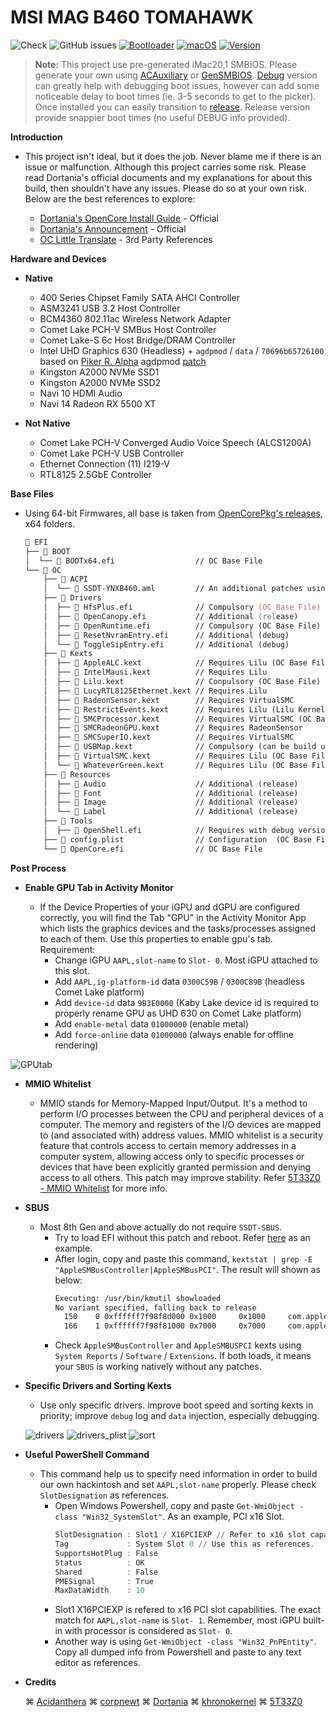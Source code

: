 # MSI MAG B460 TOMAHAWK

![Check](https://img.shields.io/badge/Status-Pass-brightgreen)
![GitHub issues](https://img.shields.io/github/issues/theofficialcopypaste/ASRockB460MSL-OC?color=blue&label=Issues)
[![Bootloader](https://img.shields.io/badge/Bootloader-OpenCore-yellow)](https://github.com/theofficialcopypaste/ASRockB460MSL-OC/releases)
[![macOS](https://img.shields.io/badge/Compatible-Catalina/Monterey/Ventura-orange)](https://www.apple.com/ge/macos/monterey/)
[![Version](https://img.shields.io/badge/Version-0.9.0-white)](https://github.com/acidanthera/OpenCorePkg/releases)

> **Note:**  This project use pre-generated iMac20,1 SMBIOS. Please generate your own using [ACAuxiliary](https://github.com/ic005k/OCAuxiliaryTools) or [GenSMBIOS](https://github.com/corpnewt/GenSMBIOS). [Debug](https://github.com/iamyounix/msimagb460_tomahawk/releases/download/Release/Big.Sur.+.debug.dmg) version can greatly help with debugging boot issues, however can add some noticeable delay to boot times (ie. 3-5 seconds to get to the picker). Once installed you can easily transition to [release](https://github.com/iamyounix/msimagb460_tomahawk/releases/download/Release/Big.Sur.+.dmg). Release version provide snappier boot times (no useful DEBUG info provided).

**Introduction**

-   This project isn't ideal, but it does the job. Never blame me if there is an issue or malfunction.   Although this project carries some risk. Please read Dortania's official documents and my explanations for about this build, then shouldn't have any issues. Please do so at your own risk. Below are the best references to explore:

    -   [Dortania's OpenCore Install Guide](https://dortania.github.io/OpenCore-Install-Guide/) - Official
    -   [Dortania's Announcement](https://dortania.github.io/) - Official
    -   [OC Little Translate](https://github.com/5T33Z0/OC-Little-Translated) - 3rd Party References

**Hardware and Devices**

-   **Native**

    -   400 Series Chipset Family SATA AHCI Controller
    -   ASM3241 USB 3.2 Host Controller
    -   BCM4360 802.11ac Wireless Network Adapter
    -   Comet Lake PCH-V SMBus Host Controller
    -   Comet Lake-S 6c Host Bridge/DRAM Controller
    -   Intel UHD Graphics 630 (Headless) + `agdpmod` / `data` / `70696b65726100` based on [Piker R. Alpha](https://github.com/Piker-Alpha) agdpmod [patch](https://pikeralpha.wordpress.com/2015/11/23/patching-applegraphicsdevicepolicy-kext/)
    -   Kingston A2000 NVMe SSD1
    -   Kingston A2000 NVMe SSD2
    -   Navi 10 HDMI Audio
    -   Navi 14 Radeon RX 5500 XT

-   **Not Native**
    -   Comet Lake PCH-V Converged Audio Voice Speech (ALCS1200A)
    -   Comet Lake PCH-V USB Controller
    -   Ethernet Connection (11) I219-V
    -   RTL8125 2.5GbE Controller

**Base Files**

-   Using 64-bit Firmwares, all base is taken from [OpenCorePkg's releases](https://github.com/acidanthera/OpenCorePkg/releases/), x64 folders.
    ```zsh
    📁 EFI
    ├── 📁 BOOT
    │  └── 📃 BOOTx64.efi                  // OC Base File
    └── 📁 OC
        ├── 📁 ACPI
        │  └── 📃 SSDT-YNXB460.aml         // An additional patches using Secondary System Description Tables
        ├── 📁 Drivers
        │  ├── 📃 HfsPlus.efi              // Compulsory (OC Base File)
        │  ├── 📃 OpenCanopy.efi           // Additional (release)
        │  ├── 📃 OpenRuntime.efi          // Compulsory (OC Base File)
        │  ├── 📃 ResetNvramEntry.efi      // Additional (debug) 
        │  └── 📃 ToggleSipEntry.efi       // Additional (debug)
        ├── 📁 Kexts
        │  ├── 📃 AppleALC.kext            // Requires Lilu (OC Base File)
        │  ├── 📃 IntelMausi.kext          // Requires Lilu
        │  ├── 📃 Lilu.kext                // Conpulsory (OC Base File)
        │  ├── 📃 LucyRTL8125Ethernet.kext // Requires Lilu
        │  ├── 📃 RadeonSensor.kext        // Requires VirtualSMC
        │  ├── 📃 RestrictEvents.kext      // Requires Lilu (Lilu Kernel extension)
        │  ├── 📃 SMCProcessor.kext        // Requires VirtualSMC (OC Base File)
        │  ├── 📃 SMCRadeonGPU.kext        // Requires RadeonSensor
        │  ├── 📃 SMCSuperIO.kext          // Requires VirtualSMC
        │  ├── 📃 USBMap.kext              // Compulsory (can be build using USBToolbox/Windows and USBMap/MacOS)
        │  ├── 📃 VirtualSMC.kext          // Requires Lilu (OC Base File)
        │  └── 📃 WhateverGreen.kext       // Requires Lilu (OC Base File)
        ├── 📁 Resources
        │  ├── 📃 Audio                    // Additional (release)
        │  ├── 📃 Font                     // Additional (release)
        │  ├── 📃 Image                    // Additional (release)
        │  └── 📃 Label                    // Additional (release)
        ├── 📁 Tools
        │  ├── 📃 OpenShell.efi            // Requires with debug version (OC Base File)   
        ├── 📃 config.plist                // Configuration  (OC Base File)
        └── 📃 OpenCore.efi                // OC Base File
    ```

**Post Process**

-   **Enable GPU Tab in Activity Monitor**
 
    -   If the Device Properties of your iGPU and dGPU are configured correctly, you will find the Tab "GPU" in the Activity Monitor App which lists the graphics devices and the tasks/processes assigned to each of them. Use this properties to enable gpu's tab. Requirement:
        -   Change iGPU  `AAPL,slot-name` to `Slot- 0`. Most iGPU attached to this slot.
        -   Add `AAPL,ig-platform-id` data `0300C59B` / `0300C89B` (headless Comet Lake platform)
        -   Add `device-id` data `9B3E0000`  (Kaby Lake device id is required to properly rename GPU as UHD 630 on Comet Lake platform)
        -   Add `enable-metal` data `01000000` (enable metal)
        -   Add `force-online` data `01000000` (always enable for offline rendering)

![GPUtab](https://github.com/iamyounix/msimagb460_tomahawk/assets/72515939/3f7d7626-4b39-440b-a053-33737df848f9)

-   **MMIO Whitelist**

    -   MMIO stands for Memory-Mapped Input/Output. It's a method to perform I/O processes between the CPU and peripheral devices of a computer. The memory and registers of the I/O devices are mapped to (and associated with) address values. MMIO whitelist is a security feature that controls access to certain memory addresses in a computer system, allowing access only to specific processes or devices that have been explicitly granted permission and denying access to all others. This patch may improve stability. Refer [5T33Z0 - MMIO Whitelist](https://github.com/5T33Z0/OC-Little-Translated/tree/main/12_MMIO_Whitelist) for more info.

-   **SBUS**

    -   Most 8th Gen and above actually do not require `SSDT-SBUS`. 
        -   Try to load EFI without this patch and reboot. Refer [here](https://github.com/iamyounix/msimagb460_tomahawk/blob/main/ACPI_Sample/SSDT-YNXB460.dsl) as an example.
        -   After login, copy and paste this command, `kextstat | grep -E "AppleSMBusController|AppleSMBusPCI"`. The result will shown as below:
            ```zsh
            Executing: /usr/bin/kmutil showloaded
            No variant specified, falling back to release
              150    0 0xffffff7f98f8d000 0x1000     0x1000     com.apple.driver.AppleSMBusPCI (1.0.14d1) 76173829-8756-3746-9516-A60DABEB950C <16 7 6 3>
              166    1 0xffffff7f98f81000 0x7000     0x7000     com.apple.driver.AppleSMBusController (1.0.18d1) E4F2BA31-6A3A-3690-A863-80A993E08DF0 <165 16 15 7 6 3>
            ```
        -   Check `AppleSMBusController` and `AppleSMBUSPCI` kexts using `System Reports` / `Software` / `Extensions`. If both loads, it means your `SBUS` is working natively without any patches.

-   **Specific Drivers and Sorting Kexts**

    -   Use only specific drivers. improve boot speed and sorting kexts in priority; improve `debug` log and `data` injection, especially debugging.

    ![drivers](https://github.com/iamyounix/msimagb460_tomahawk/assets/72515939/d263cd52-3b99-49d0-a40f-b6b15b494dfe)
    ![drivers_plist](https://github.com/iamyounix/msimagb460_tomahawk/assets/72515939/079acaa1-5ec7-4e41-922e-b608e185f523)
    ![sort](https://github.com/iamyounix/msimagb460_tomahawk/assets/72515939/12afd08e-862b-43b1-8d5f-638d2061f5b6)

-   **Useful PowerShell Command**

    -   This command help us to specify need information in order to build our own hackintosh and set `AAPL,slot-name` properly. Please check `SlotDesignation` as references.
        -   Open Windows Powershell, copy and paste `Get-WmiObject -class "Win32_SystemSlot"`. As an example, PCI x16 Slot.
            ```powershell
            SlotDesignation : Slot1 / X16PCIEXP // Refer to x16 slot capability
            Tag             : System Slot 0 // Use this as references. 
            SupportsHotPlug : False
            Status          : OK
            Shared          : False
            PMESignal       : True
            MaxDataWidth    : 10
            ```
        -   Slot1 X16PCIEXP is refered to x16 PCI slot capabilities. The exact match for `AAPL,slot-name` is `Slot- 1`. Remember, most iGPU built-in with processor is considered as `Slot- 0`.
        -   Another way is using `Get-WmiObject -class "Win32_PnPEntity"`. Copy all dumped info from Powershell and paste to any text editor as references.

-   **Credits**

    ⌘ [Acidanthera](https://github.com/acidanthera/) ⌘ [corpnewt](https://github.com/corpnewt) ⌘ [Dortania](https://github.com/dortania) ⌘ [khronokernel](https://github.com/khronokernel) ⌘ [5T33Z0](https://github.com/5T33Z0)
